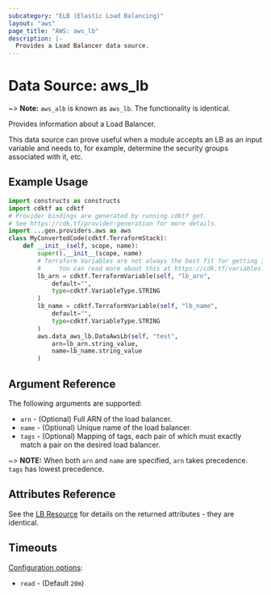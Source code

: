 ```yaml
---
subcategory: "ELB (Elastic Load Balancing)"
layout: "aws"
page_title: "AWS: aws_lb"
description: |-
  Provides a Load Balancer data source.
---
```


# Data Source: aws_lb

~> **Note:** `aws_alb` is known as `aws_lb`. The functionality is identical.

Provides information about a Load Balancer.

This data source can prove useful when a module accepts an LB as an input
variable and needs to, for example, determine the security groups associated
with it, etc.

## Example Usage

```python
import constructs as constructs
import cdktf as cdktf
# Provider bindings are generated by running cdktf get.
# See https://cdk.tf/provider-generation for more details.
import ...gen.providers.aws as aws
class MyConvertedCode(cdktf.TerraformStack):
    def __init__(self, scope, name):
        super().__init__(scope, name)
        # Terraform Variables are not always the best fit for getting inputs in the context of Terraform CDK.
        #     You can read more about this at https://cdk.tf/variables
        lb_arn = cdktf.TerraformVariable(self, "lb_arn",
            default="",
            type=cdktf.VariableType.STRING
        )
        lb_name = cdktf.TerraformVariable(self, "lb_name",
            default="",
            type=cdktf.VariableType.STRING
        )
        aws.data_aws_lb.DataAwsLb(self, "test",
            arn=lb_arn.string_value,
            name=lb_name.string_value
        )
```

## Argument Reference

The following arguments are supported:

* `arn` - (Optional) Full ARN of the load balancer.
* `name` - (Optional) Unique name of the load balancer.
* `tags` - (Optional) Mapping of tags, each pair of which must exactly match a pair on the desired load balancer.

~> **NOTE:** When both `arn` and `name` are specified, `arn` takes precedence. `tags` has lowest precedence.

## Attributes Reference

See the [LB Resource](/docs/providers/aws/r/lb.html) for details on the
returned attributes - they are identical.

## Timeouts

[Configuration options](https://developer.hashicorp.com/terraform/language/resources/syntax#operation-timeouts):

- `read` - (Default `20m`)

<!-- cache-key: cdktf-0.17.0-pre.15 input-ba2de04828868c6ebaa4922d3f7e51f59592505da46b7072bd6489a7c2ab5131 -->